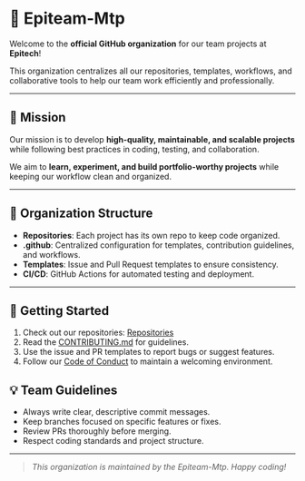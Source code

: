 # 🏢 Epiteam-Mtp

Welcome to the **official GitHub organization** for our team projects at **Epitech**!

This organization centralizes all our repositories, templates, workflows, and collaborative tools to help our team work efficiently and professionally.

---

## 🎯 Mission

Our mission is to develop **high-quality, maintainable, and scalable projects** while following best practices in coding, testing, and collaboration.

We aim to **learn, experiment, and build portfolio-worthy projects** while keeping our workflow clean and organized.

---

## 📂 Organization Structure

- **Repositories**: Each project has its own repo to keep code organized.
- **.github**: Centralized configuration for templates, contribution guidelines, and workflows.
- **Templates**: Issue and Pull Request templates to ensure consistency.
- **CI/CD**: GitHub Actions for automated testing and deployment.

---

## 🚀 Getting Started

1. Check out our repositories: [Repositories](https://github.com/epiteam-mtp?tab=repositories)
2. Read the [CONTRIBUTING.md](https://github.com/epiteam-mtp/.github/blob/main/CONTRIBUTING.md) for guidelines.
3. Use the issue and PR templates to report bugs or suggest features.
4. Follow our [Code of Conduct](https://github.com/epiteam-mtp/.github/blob/main/CODE_OF_CONDUCT.md) to maintain a welcoming environment.

## 💡 Team Guidelines

- Always write clear, descriptive commit messages.
- Keep branches focused on specific features or fixes.
- Review PRs thoroughly before merging.
- Respect coding standards and project structure.

---

> _This organization is maintained by the Epiteam-Mtp. Happy coding!_
